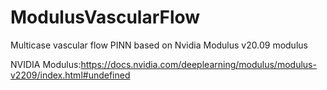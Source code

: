 # ModulusVascularFlow
Multicase vascular flow PINN based on Nvidia Modulus v20.09 modulus

NVIDIA Modulus:https://docs.nvidia.com/deeplearning/modulus/modulus-v2209/index.html#undefined

